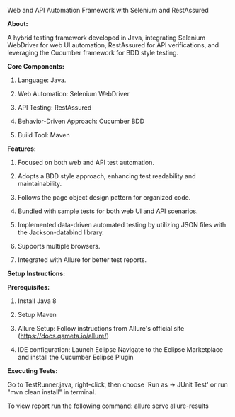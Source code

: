 Web and API Automation Framework with Selenium and RestAssured

**About:**

A hybrid testing framework developed in Java, integrating Selenium WebDriver for web UI automation, RestAssured for API verifications, and leveraging the Cucumber framework for BDD style testing.

**Core Components:**

1. Language: Java.

2. Web Automation: Selenium WebDriver

3. API Testing: RestAssured

4. Behavior-Driven Approach: Cucumber BDD

5. Build Tool: Maven

**Features:**

1. Focused on both web and API test automation.

2. Adopts a BDD style approach, enhancing test readability and maintainability.

3. Follows the page object design pattern for organized code.

4. Bundled with sample tests for both web UI and API scenarios.

5. Implemented data-driven automated testing by utilizing JSON files with the Jackson-databind library.

6. Supports multiple browsers.

7. Integrated with Allure for better test reports.


**Setup Instructions:**

**Prerequisites:**

1. Install Java 8

2. Setup Maven

3. Allure Setup: Follow instructions from Allure's official site (https://docs.qameta.io/allure/)

4. IDE configuration: Launch Eclipse Navigate to the Eclipse Marketplace and install the Cucumber Eclipse Plugin

**Executing Tests:**

Go to TestRunner.java, right-click, then choose 'Run as -> JUnit Test' or run "mvn clean install" in terminal.

To view report run the following command: allure serve allure-results